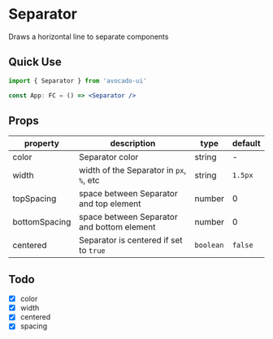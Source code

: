 # Separator

Draws a horizontal line to separate components

## Quick Use

```jsx
import { Separator } from 'avocado-ui'

const App: FC = () => <Separator />
```

## Props

| property      | description                                | type      | default |
| ------------- | ------------------------------------------ | --------- | ------- |
| color         | Separator color                            | string    | -       |
| width         | width of the Separator in `px`, `%`, etc   | string    | `1.5px` |
| topSpacing    | space between Separator and top element    | number    | 0       |
| bottomSpacing | space between Separator and bottom element | number    | 0       |
| centered      | Separator is centered if set to `true`     | `boolean` | `false` |

## Todo

- [x] color
- [x] width
- [x] centered
- [x] spacing
